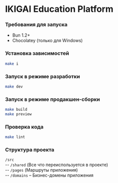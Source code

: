 # IKIGAI Education Platform

### Требования для запуска

- Bun 1.2+
- Chocolatey (только для Windows)

### Установка зависимостей

```bash
make i
```

### Запуск в режиме разработки

```bash
make dev
```

### Запуск в режиме продакшен-сборки

```bash
make build
make preview
```

### Проверка кода

```bash
make lint
```

### Структура проекта

`/src` \
-- `/shared` (Все что переиспользуется в проекте) \
-- `/pages` (Маршруты приложения) \
-- `/domains` – Бизнес-домены приложения
